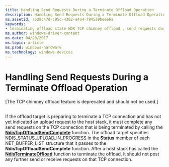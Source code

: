 ```yaml
---
title: Handling Send Requests During a Terminate Offload Operation
description: Handling Send Requests During a Terminate Offload Operation
ms.assetid: 7629c47d-c95c-4362-a4a4-7945a9beee6a
keywords:
- terminating offload state WDK TCP chimney offload , send requests during
ms.author: windows-driver-content
ms.date: 04/20/2017
ms.topic: article
ms.prod: windows-hardware
ms.technology: windows-devices
---
```


# Handling Send Requests During a Terminate Offload Operation


\[The TCP chimney offload feature is deprecated and should not be used.\]

## <a href="" id="ddk-handling-send-requests-during-a-terminate-offload-operation-ng"></a>


If the offload target is preparing to terminate a TCP connection and has not yet indicated an upload request to the host stack, it must complete any send requests on the TCP connection that is being terminated by calling the [**NdisTcpOffloadSendComplete**](https://msdn.microsoft.com/library/windows/hardware/ff564609) function. The offload target specifies NDIS\_STATUS\_UPLOAD\_IN\_PROGRESS in the **Status** member of each NET\_BUFFER\_LIST structure that it passes to the **NdisTcpOffloadSendComplete** function. After a host stack has called the [**NdisTerminateOffload**](https://msdn.microsoft.com/library/windows/hardware/ff564615) function to terminate the offload, it should not post any further send or receive requests on that TCP connection.

 

 





